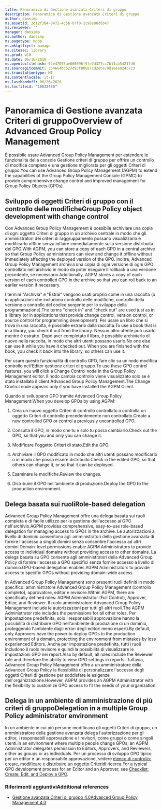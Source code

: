 ```yaml
---
title: Panoramica di Gestione avanzata Criteri di gruppo
description: Panoramica di Gestione avanzata Criteri di gruppo
author: dansimp
ms.assetid: 2c12f3b4-8472-4c5b-b7f8-1c98a80d6b47
ms.reviewer: ''
manager: dansimp
ms.author: dansimp
ms.pagetype: mdop
ms.mktglfcycl: manage
ms.sitesec: library
ms.prod: w10
ms.date: 06/16/2016
ms.openlocfilehash: 94e47075ae865096f9fe7d327cc7b11cb54217d6
ms.sourcegitcommit: 354664bc527d93f80687cd2eba70d1eea024c7c3
ms.translationtype: MT
ms.contentlocale: it-IT
ms.lasthandoff: 06/26/2020
ms.locfileid: "10822486"
---
```

# <span data-ttu-id="477fd-103">Panoramica di Gestione avanzata Criteri di gruppo</span><span class="sxs-lookup"><span data-stu-id="477fd-103">Overview of Advanced Group Policy Management</span></span>


<span data-ttu-id="477fd-104">È possibile usare Advanced Group Policy Management per estendere le funzionalità della console Gestione criteri di gruppo per offrire un controllo di modifica completo e una gestione migliorata per gli oggetti Criteri di gruppo.</span><span class="sxs-lookup"><span data-stu-id="477fd-104">You can use Advanced Group Policy Management (AGPM) to extend the capabilities of the Group Policy Management Console (GPMC) to provide comprehensive change control and improved management for Group Policy Objects (GPOs).</span></span>

## <span data-ttu-id="477fd-105">Sviluppo di oggetti Criteri di gruppo con il controllo delle modifiche</span><span class="sxs-lookup"><span data-stu-id="477fd-105">Group Policy object development with change control</span></span>


<span data-ttu-id="477fd-106">Con Advanced Group Policy Management è possibile archiviare una copia di ogni oggetto Criteri di gruppo in un archivio centrale in modo che gli amministratori dei criteri di raggruppamento possano visualizzarlo e modificarlo offline senza influire immediatamente sulla versione distribuita del GPO.</span><span class="sxs-lookup"><span data-stu-id="477fd-106">With AGPM, you can store a copy of each GPO in a central archive so that Group Policy administrators can view and change it offline without immediately affecting the deployed version of the GPO.</span></span> <span data-ttu-id="477fd-107">Inoltre, Advanced Group Policy Management archivia una copia di ogni versione di ogni GPO controllato nell'archivio in modo da poter eseguire il rollback a una versione precedente, se necessario.</span><span class="sxs-lookup"><span data-stu-id="477fd-107">Additionally, AGPM stores a copy of each version of each controlled GPO in the archive so that you can roll back to an earlier version if necessary.</span></span>

<span data-ttu-id="477fd-108">I termini "Archivia" e "Estrai" vengono usati proprio come in una raccolta (o in applicazioni che includono controllo delle modifiche, controllo della versione o controllo del codice sorgente per lo sviluppo della programmazione).</span><span class="sxs-lookup"><span data-stu-id="477fd-108">The terms "check in" and "check out" are used just as in a library (or in applications that provide change control, version control, or source control for programming development).</span></span> <span data-ttu-id="477fd-109">Per usare un libro che si trova in una raccolta, è possibile estrarlo dalla raccolta.</span><span class="sxs-lookup"><span data-stu-id="477fd-109">To use a book that is in a library, you check it out from the library.</span></span> <span data-ttu-id="477fd-110">Nessun altro utente può usarlo mentre è estratto. Dopo aver completato il libro, è possibile archiviarlo di nuovo nella raccolta, in modo che altri utenti possano usarlo.</span><span class="sxs-lookup"><span data-stu-id="477fd-110">No one else can use it while you have it checked out. When you are finished with the book, you check it back into the library, so others can use it.</span></span>

<span data-ttu-id="477fd-111">Per usare queste funzionalità di controllo GPO, fare clic su un nodo modifica controllo nell'Editor gestione criteri di gruppo.</span><span class="sxs-lookup"><span data-stu-id="477fd-111">To use these GPO control features, you will click a Change Control node in the Group Policy Management editor.</span></span> <span data-ttu-id="477fd-112">Il nodo cambia controllo viene visualizzato solo se è stato installato il client Advanced Group Policy Management.</span><span class="sxs-lookup"><span data-stu-id="477fd-112">The Change Control node appears only if you have installed the AGPM Client.</span></span>

<span data-ttu-id="477fd-113">Quando si sviluppano GPO tramite Advanced Group Policy Management:</span><span class="sxs-lookup"><span data-stu-id="477fd-113">When you develop GPOs by using AGPM:</span></span>

1.  <span data-ttu-id="477fd-114">Crea un nuovo oggetto Criteri di controllo controllato o controlla un oggetto Criteri di controllo precedentemente non controllato.</span><span class="sxs-lookup"><span data-stu-id="477fd-114">Create a new controlled GPO or control a previously uncontrolled GPO.</span></span>

2.  <span data-ttu-id="477fd-115">Consulta il GPO, in modo che tu e solo tu possa cambiarlo.</span><span class="sxs-lookup"><span data-stu-id="477fd-115">Check out the GPO, so that you and only you can change it.</span></span>

3.  <span data-ttu-id="477fd-116">Modificare l'oggetto Criteri di stato.</span><span class="sxs-lookup"><span data-stu-id="477fd-116">Edit the GPO.</span></span>

4.  <span data-ttu-id="477fd-117">Archiviare il GPO modificato in modo che altri utenti possano modificarlo o in modo che possa essere distribuito.</span><span class="sxs-lookup"><span data-stu-id="477fd-117">Check in the edited GPO, so that others can change it, or so that it can be deployed.</span></span>

5.  <span data-ttu-id="477fd-118">Esaminare le modifiche.</span><span class="sxs-lookup"><span data-stu-id="477fd-118">Review the changes.</span></span>

6.  <span data-ttu-id="477fd-119">Distribuire il GPO nell'ambiente di produzione.</span><span class="sxs-lookup"><span data-stu-id="477fd-119">Deploy the GPO to the production environment.</span></span>

## <span data-ttu-id="477fd-120">Delega basata sui ruoli</span><span class="sxs-lookup"><span data-stu-id="477fd-120">Role-based delegation</span></span>


<span data-ttu-id="477fd-121">Advanced Group Policy Management offre una delega basata sui ruoli completa e di facile utilizzo per la gestione dell'accesso ai GPO nell'archivio.</span><span class="sxs-lookup"><span data-stu-id="477fd-121">AGPM provides comprehensive, easy-to-use role-based delegation for managing access to GPOs in the archive.</span></span> <span data-ttu-id="477fd-122">Le autorizzazioni a livello di dominio consentono agli amministratori della gestione avanzata di fornire l'accesso a singoli domini senza consentire l'accesso ad altri domini.</span><span class="sxs-lookup"><span data-stu-id="477fd-122">Domain-level permissions enable AGPM Administrators to provide access to individual domains without providing access to other domains.</span></span> <span data-ttu-id="477fd-123">La delega basata su GPO consente agli amministratori della Advanced Group Policy di fornire l'accesso a GPO specifici senza fornire accesso a livello di dominio.</span><span class="sxs-lookup"><span data-stu-id="477fd-123">GPO-based delegation enables AGPM Administrators to provide access to specific GPOs without providing domain-wide access.</span></span>

<span data-ttu-id="477fd-124">In Advanced Group Policy Management sono presenti ruoli definiti in modo specifico: amministratore Advanced Group Policy Management (controllo completo), approvatore, editor e revisore.</span><span class="sxs-lookup"><span data-stu-id="477fd-124">Within AGPM, there are specifically defined roles: AGPM Administrator (Full Control), Approver, Editor, and Reviewer.</span></span> <span data-ttu-id="477fd-125">Il ruolo amministratore Advanced Group Policy Management include le autorizzazioni per tutti gli altri ruoli.</span><span class="sxs-lookup"><span data-stu-id="477fd-125">The AGPM Administrator role includes the permissions for all other roles.</span></span> <span data-ttu-id="477fd-126">Per impostazione predefinita, solo i responsabili approvazione hanno la possibilità di distribuire GPO nell'ambiente di produzione di un dominio, proteggendo l'ambiente dagli errori degli editori meno esperti.</span><span class="sxs-lookup"><span data-stu-id="477fd-126">By default, only Approvers have the power to deploy GPOs to the production environment of a domain, protecting the environment from mistakes by less experienced Editors.</span></span> <span data-ttu-id="477fd-127">Anche per impostazione predefinita, tutti i ruoli includono il ruolo revisore e quindi la possibilità di visualizzare le impostazioni GPO nei report.</span><span class="sxs-lookup"><span data-stu-id="477fd-127">Also by default, all roles include the Reviewer role and therefore the ability to view GPO settings in reports.</span></span> <span data-ttu-id="477fd-128">Tuttavia, Advanced Group Policy Management offre a un amministratore della Advanced Group Policy la flessibilità di personalizzare l'accesso degli oggetti Criteri di gestione per soddisfare le esigenze dell'organizzazione.</span><span class="sxs-lookup"><span data-stu-id="477fd-128">However, AGPM provides an AGPM Administrator with the flexibility to customize GPO access to fit the needs of your organization.</span></span>

## <span data-ttu-id="477fd-129">Delega in un ambiente di amministrazione di più criteri di gruppo</span><span class="sxs-lookup"><span data-stu-id="477fd-129">Delegation in a multiple Group Policy administrator environment</span></span>


<span data-ttu-id="477fd-130">In un ambiente in cui più persone modificano gli oggetti Criteri di gruppo, un amministratore della gestione avanzata delega l'autorizzazione per gli editor, i responsabili approvazione e i revisori, come gruppi o come singoli utenti.</span><span class="sxs-lookup"><span data-stu-id="477fd-130">In an environment where multiple people change GPOs, an AGPM Administrator delegates permission to Editors, Approvers, and Reviewers, either as groups or as individuals.</span></span> <span data-ttu-id="477fd-131">Per un processo di sviluppo GPO tipico per un editor e un responsabile approvazione, vedere [elenco di controllo: creare, modificare e distribuire un oggetto Criteri](checklist-create-edit-and-deploy-a-gpo-agpm40.md)di ricerca.</span><span class="sxs-lookup"><span data-stu-id="477fd-131">For a typical GPO development process for an Editor and an Approver, see [Checklist: Create, Edit, and Deploy a GPO](checklist-create-edit-and-deploy-a-gpo-agpm40.md).</span></span>

### <span data-ttu-id="477fd-132">Riferimenti aggiuntivi</span><span class="sxs-lookup"><span data-stu-id="477fd-132">Additional references</span></span>

-   [<span data-ttu-id="477fd-133">Gestione avanzata Criteri di gruppo 4.0</span><span class="sxs-lookup"><span data-stu-id="477fd-133">Advanced Group Policy Management 4.0</span></span>](advanced-group-policy-management-40.md)

 

 





